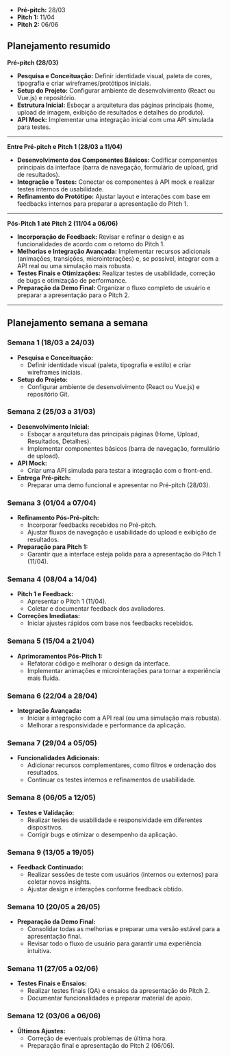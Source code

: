 - **Pré-pitch:** 28/03
- **Pitch 1:** 11/04
- **Pitch 2:** 06/06

## Planejamento resumido

**Pré-pitch (28/03)**

- **Pesquisa e Conceituação:** Definir identidade visual, paleta de cores, tipografia e criar wireframes/protótipos iniciais.
- **Setup do Projeto:** Configurar ambiente de desenvolvimento (React ou Vue.js) e repositório.
- **Estrutura Inicial:** Esboçar a arquitetura das páginas principais (home, upload de imagem, exibição de resultados e detalhes do produto).
- **API Mock:** Implementar uma integração inicial com uma API simulada para testes.

---

**Entre Pré-pitch e Pitch 1 (28/03 a 11/04)**

- **Desenvolvimento dos Componentes Básicos:** Codificar componentes principais da interface (barra de navegação, formulário de upload, grid de resultados).
- **Integração e Testes:** Conectar os componentes à API mock e realizar testes internos de usabilidade.
- **Refinamento do Protótipo:** Ajustar layout e interações com base em feedbacks internos para preparar a apresentação do Pitch 1.

---

**Pós-Pitch 1 até Pitch 2 (11/04 a 06/06)**

- **Incorporação de Feedback:** Revisar e refinar o design e as funcionalidades de acordo com o retorno do Pitch 1.
- **Melhorias e Integração Avançada:** Implementar recursos adicionais (animações, transições, microinterações) e, se possível, integrar com a API real ou uma simulação mais robusta.
- **Testes Finais e Otimizações:** Realizar testes de usabilidade, correção de bugs e otimização de performance.
- **Preparação da Demo Final:** Organizar o fluxo completo de usuário e preparar a apresentação para o Pitch 2.

---

## Planejamento semana a semana

### Semana 1 (18/03 a 24/03)

- **Pesquisa e Conceituação:**
    - Definir identidade visual (paleta, tipografia e estilo) e criar wireframes iniciais.
- **Setup do Projeto:**
    - Configurar ambiente de desenvolvimento (React ou Vue.js) e repositório Git.

### Semana 2 (25/03 a 31/03)

- **Desenvolvimento Inicial:**
    - Esboçar a arquitetura das principais páginas (Home, Upload, Resultados, Detalhes).
    - Implementar componentes básicos (barra de navegação, formulário de upload).
- **API Mock:**
    - Criar uma API simulada para testar a integração com o front-end.
- **Entrega Pré-pitch:**
    - Preparar uma demo funcional e apresentar no Pré-pitch (28/03).

### Semana 3 (01/04 a 07/04)

- **Refinamento Pós-Pré-pitch:**
    - Incorporar feedbacks recebidos no Pré-pitch.
    - Ajustar fluxos de navegação e usabilidade do upload e exibição de resultados.
- **Preparação para Pitch 1:**
    - Garantir que a interface esteja polida para a apresentação do Pitch 1 (11/04).

### Semana 4 (08/04 a 14/04)

- **Pitch 1 e Feedback:**
    - Apresentar o Pitch 1 (11/04).
    - Coletar e documentar feedback dos avaliadores.
- **Correções Imediatas:**
    - Iniciar ajustes rápidos com base nos feedbacks recebidos.

### Semana 5 (15/04 a 21/04)

- **Aprimoramentos Pós-Pitch 1:**
    - Refatorar código e melhorar o design da interface.
    - Implementar animações e microinterações para tornar a experiência mais fluida.

### Semana 6 (22/04 a 28/04)

- **Integração Avançada:**
    - Iniciar a integração com a API real (ou uma simulação mais robusta).
    - Melhorar a responsividade e performance da aplicação.

### Semana 7 (29/04 a 05/05)

- **Funcionalidades Adicionais:**
    - Adicionar recursos complementares, como filtros e ordenação dos resultados.
    - Continuar os testes internos e refinamentos de usabilidade.

### Semana 8 (06/05 a 12/05)

- **Testes e Validação:**
    - Realizar testes de usabilidade e responsividade em diferentes dispositivos.
    - Corrigir bugs e otimizar o desempenho da aplicação.

### Semana 9 (13/05 a 19/05)

- **Feedback Continuado:**
    - Realizar sessões de teste com usuários (internos ou externos) para coletar novos insights.
    - Ajustar design e interações conforme feedback obtido.

### Semana 10 (20/05 a 26/05)

- **Preparação da Demo Final:**
    - Consolidar todas as melhorias e preparar uma versão estável para a apresentação final.
    - Revisar todo o fluxo de usuário para garantir uma experiência intuitiva.

### Semana 11 (27/05 a 02/06)

- **Testes Finais e Ensaios:**
    - Realizar testes finais (QA) e ensaios da apresentação do Pitch 2.
    - Documentar funcionalidades e preparar material de apoio.

### Semana 12 (03/06 a 06/06)

- **Últimos Ajustes:**
    - Correção de eventuais problemas de última hora.
    - Preparação final e apresentação do Pitch 2 (06/06).
